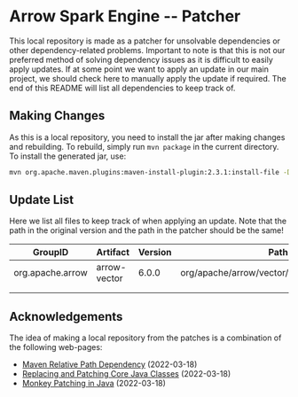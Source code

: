 # Arrow Spark Engine -- Patcher
This local repository is made as a patcher for unsolvable dependencies or other dependency-related problems.
Important to note is that this is not our preferred method of solving dependency issues as it is difficult to easily apply updates.
If at some point we want to apply an update in our main project, we should check here to manually apply the update if required. 
The end of this README will list all dependencies to keep track of. 

## Making Changes
As this is a local repository, you need to install the jar after making changes and rebuilding. To rebuild, simply run `mvn package` in the current directory.
To install the generated jar, use:
```bash
mvn org.apache.maven.plugins:maven-install-plugin:2.3.1:install-file -Dfile=target/Arrow-Spark-Engine-Patch-1.0-SNAPSHOT.jar -DgroupId=nl.tudelft.abs.ffiorini -DartifactId=Arrow-Spark-Engine-Patch -Dversion=1.0-SNAPSHOT -Dpackaging=jar -DlocalRepositoryPath=.
```

## Update List
Here we list all files to keep track of when applying an update. 
Note that the path in the original version and the path in the patcher should be the same!

| GroupID          | Artifact     | Version | Path                                          |
|------------------|--------------|---------|-----------------------------------------------|
| org.apache.arrow | arrow-vector | 6.0.0   | org/apache/arrow/vector/types/pojo/Field.java |
|                  |              |         |                                               |
|                  |              |         |                                               |

## Acknowledgements
The idea of making a local repository from the patches is a combination of the following web-pages:
 - [Maven Relative Path Dependency](https://stackoverflow.com/a/2230464) (2022-03-18)
 - [Replacing and Patching Core Java Classes](https://media.techtarget.com/tss/static/articles/content/CovertJava/Sams-CovertJava-15.pdf) (2022-03-18)
 - [Monkey Patching in Java](https://stackoverflow.com/a/42141003) (2022-03-18)